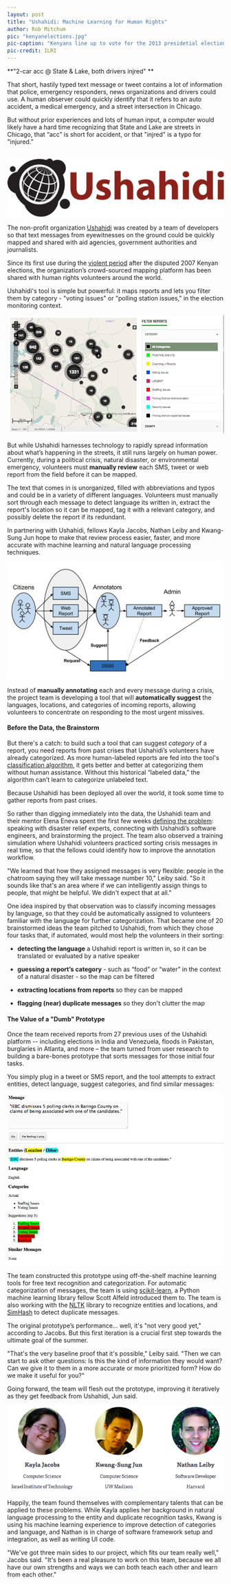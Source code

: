 ```yaml
---
layout: post
title: "Ushahidi: Machine Learning for Human Rights"
author: Rob Mitchum
pic: "kenyanelections.jpg"
pic-caption: "Kenyans line up to vote for the 2013 presidetial elections."
pic-credit: ILRI
---
```


**"2-car acc @ State & Lake, both drivers injred" **

That short, hastily typed text message or tweet contains a lot of information that police, emergency responders, news organizations and drivers could use. A human observer could quickly identify that it refers to an auto accident, a medical emergency, and a street intersection in Chicago. 

But without prior experiences and lots of human input, a computer would likely have a hard time recognizing that State and Lake are streets in Chicago, that “acc” is short for accident, or that "injred" is a typo for "injured.” 
<br><br>

<a href="http://www.ushahidi.com/"><img src="/img/posts/ushahidi.png"></a>	

The non-profit organization [Ushahidi](http://www.ushahidi.com/) was created by a team of developers so that text messages from eyewitnesses on the ground could be quickly mapped and shared with aid agencies, government authorities and journalists. 

Since its first use during the [violent period](http://www.nytimes.com/2007/12/31/world/africa/31kenya.html?pagewanted=all&_r=0) after the disputed 2007 Kenyan elections, the organization’s crowd-sourced mapping platform has been shared with human rights volunteers around the world. 

Ushahidi's tool is simple but powerful: it maps reports and lets you filter them by category - "voting issues" or "polling station issues," in the election monitoring context.

<a href="https://uchaguzi.co.ke/"><img src="/img/posts/uchagizi.png"></a>

But while Ushahidi harnesses technology to rapidly spread information about what’s happening in the streets, it still runs largely on human power. Currently, during a political crisis, natural disaster, or environmental emergency, volunteers must **manually review** each SMS, tweet or web report from the field before it can be mapped. 

The text that comes in is unorganized, filled with abbreviations and typos and could be in a variety of different languages. Volunteers must manually sort through each message to detect language its written in, extract the report's location so it can be mapped, tag it with a relevant category, and possibly delete the report if its redundant.
 
In partnering with Ushahidi, fellows Kayla Jacobs, Nathan Leiby and Kwang-Sung Jun hope to make that review process easier, faster, and more accurate with machine learning and natural language processing techniques. 

<img src="/img/posts/workflow.png">

Instead of **manually annotating** each and every message during a crisis, the project team is developing a tool that will **automatically suggest** the languages, locations, and categories of incoming reports, allowing volunteers to concentrate on responding to the most urgent missives.
   
#### Before the Data, the Brainstorm
But there's a catch: to build such a tool that can suggest *category* of a report, you need reports from past crises that Ushahidi’s volunteers have already categorized.  As more human-labeled reports are fed into the tool's [classification algorithm](http://en.wikipedia.org/wiki/Statistical_classification), it gets better and better at categorizing them without human assistance. Without this historical “labeled data,” the algorithm can’t learn to categorize unlabeled text.

Because Ushahidi has been deployed all over the world, it took some time to gather reports from past crises. 

So rather than digging immediately into the data, the Ushahidi team and their mentor Elena Eneva spent the first few weeks [defining the problem](/2013/06/26/training-data-scientists-problemsolving.html): speaking with disaster relief experts, connecting with Ushahidi’s software engineers, and brainstorming the project. The team also observed a training simulation where Ushahidi volunteers practiced sorting crisis messages in real time, so that the fellows could identify how to improve the annotation workflow.
 
"We learned that how they assigned messages is very flexible: people in the chatroom saying they will take message number 10," Leiby said. "So it sounds like that's an area where if we can intelligently assign things to people, that might be helpful. We didn't expect that at all."
 
One idea inspired by that observation was to classify incoming messages by language, so that they could be automatically assigned to volunteers familiar with the language for further categorization. That became one of 20 brainstormed ideas the team pitched to Ushahidi, from which they chose four tasks that, if automated, would most help the volunteers in their sorting: 

- **detecting the language** a Ushahidi report is written in, so it can be translated or evaluated by a native speaker

- **guessing a report’s category** - such as “food” or “water” in the context of a natural disaster - so the map can be filtered

- **extracting locations from reports** so they can be mapped

- **flagging (near) duplicate messages** so they don't clutter the map

#### The Value of a "Dumb" Prototype
Once the team received reports from 27 previous uses of the Ushahidi platform -- including elections in India and Venezuela, floods in Pakistan, burglaries in Atlanta, and more – the team turned from user research to building a bare-bones prototype that sorts messages for those initial four tasks.

You simply plug in a tweet or SMS report, and the tool attempts to extract entities, detect language, suggest categories, and find similar messages:

<img src="/img/posts/ushahidi-prototype1.png">

The team constructed this prototype using off-the-shelf machine learning tools for free text recognition and categorization. For automatic categorization of messages, the team is using [scikit-learn](http://scikit-learn.org/stable/), a Python machine learning library fellow Scott Alfeld introduced them to. The team is also working with the [NLTK](http://nltk.org/) library to recognize entities and locations, and [SimHash](https://github.com/owainlewis/sim-hash) to detect duplicate messages. 

The original prototype’s performance… well, it's "not very good yet," according to Jacobs. But this first iteration is a crucial first step towards the ultimate goal of the summer.
 
"That's the very baseline proof that it's possible," Leiby said. "Then we can start to ask other questions: Is this the kind of information they would want? Can we give it to them in a more accurate or more prioritized form? How do we make it useful for you?"
 
Going forward, the team will flesh out the prototype, improving it iteratively as they get feedback from Ushahidi, Jun said.

<img src="/img/posts/ushahidi-team.png">
 
Happily, the team found themselves with complementary talents that can be applied to these problems. While Kayla applies her background in natural language processing to the entity and duplicate recognition tasks, Kwang is using his machine learning experience to improve detection of categories and language, and Nathan is in charge of software framework setup and integration, as well as writing UI code.
 
"We've got three main sides to our project, which fits our team really well," Jacobs said. "It's been a real pleasure to work on this team, because we all have our own strengths and ways we can both teach each other and learn from each other."
 
 
 
 
 
 


